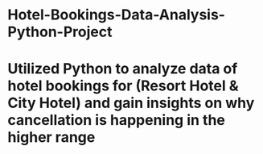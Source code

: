 # Hotel-Bookings-Data-Analysis-Python-Project
#	Utilized Python to analyze data of hotel bookings for (Resort Hotel & City Hotel) and gain insights on why cancellation is happening in the higher range
